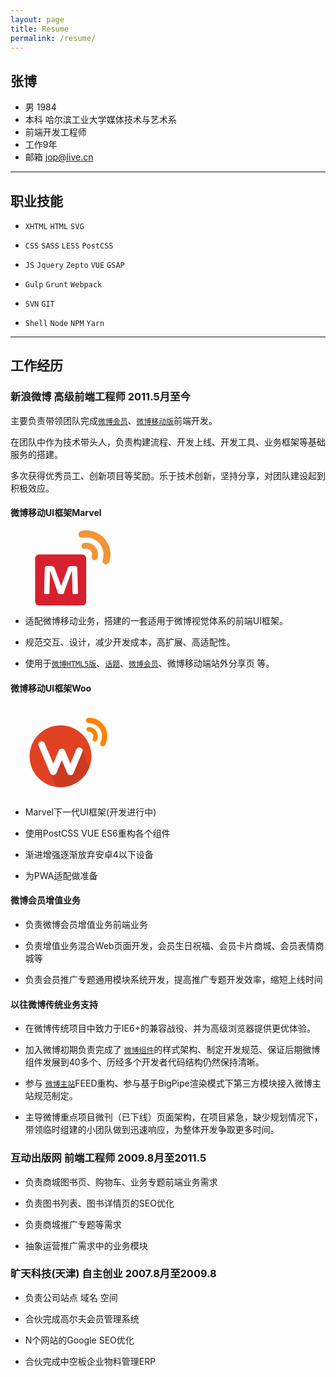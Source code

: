 ```yaml
---
layout: page
title: Resume
permalink: /resume/
---
```


## 张博

- 男 1984
- 本科 哈尔滨工业大学媒体技术与艺术系
- 前端开发工程师
- 工作9年
- 邮箱 [jop@live.cn](mailto:jop@live.cn)

***

## 职业技能

- `XHTML` `HTML`  `SVG`

- `CSS` `SASS` `LESS` `PostCSS`

- `JS` `Jquery` `Zepto` `VUE` `GSAP`

- `Gulp` `Grunt` `Webpack`

- `SVN` `GIT`

- `Shell`  `Node` `NPM` `Yarn`


***

## 工作经历

### 新浪微博 高级前端工程师 2011.5月至今

主要负责带领团队完成[`微博会员`](http://new.vip.weibo.cn)、[`微博移动版`](http://m.weibo.cn)前端开发。

在团队中作为技术带头人，负责构建流程、开发上线、开发工具、业务框架等基础服务的搭建。

多次获得优秀员工、创新项目等奖励。乐于技术创新，坚持分享，对团队建设起到积极效应。

#### **微博移动UI框架Marvel**

<svg xmlns="http://www.w3.org/2000/svg"  viewBox="0 0 291.7 219.3" width="160">
  <path fill="#D7202D" d="M220.8 207.3c0 6.6-5.4 12-12 12h-125c-6.6 0-12-5.4-12-12v-125c0-6.6 5.4-12 12-12h125c6.6 0 12 5.4 12 12v125z"/>
  <path fill="#FFF" d="M196.8 183.3c0 .4-.1.8-.3 1.1-.2.3-.7.6-1.3.8-.6.2-1.4.4-2.4.5s-2.3.2-3.8.2-2.8-.1-3.8-.2-1.8-.3-2.4-.5c-.6-.2-1-.5-1.3-.8s-.4-.7-.4-1.1l-2-66.3h-.1l-23.6 66.2c-.2.5-.4 1-.8 1.4-.4.4-.9.6-1.5.8-.7.2-1.5.3-2.5.4-1 .1-2.2.1-3.7.1-1.4 0-2.6-.1-3.7-.2-1-.1-1.8-.3-2.5-.5s-1.2-.5-1.5-.8c-.4-.3-.6-.7-.8-1.2L115.7 117h-.1l-2 66.3c0 .4-.1.8-.3 1.1-.2.3-.7.6-1.3.8-.6.2-1.4.4-2.4.5-1 .1-2.3.2-3.8.2s-2.8-.1-3.8-.2-1.8-.3-2.4-.5c-.6-.2-1-.5-1.3-.8-.2-.3-.3-.7-.3-1.1l2-72.6c0-2.1.6-3.8 1.7-4.9 1.1-1.1 2.6-1.7 4.5-1.7H117c1.9 0 3.6.2 5 .5s2.6.8 3.6 1.6c1 .7 1.8 1.7 2.5 2.9s1.3 2.7 1.8 4.4l17.6 48.5h.3l18.3-48.4c.5-1.8 1.1-3.3 1.8-4.5.6-1.2 1.4-2.2 2.3-3 .9-.8 1.9-1.3 3.1-1.6 1.2-.3 2.5-.5 4.1-.5h11.1c1.1 0 2.1.1 2.9.4.8.3 1.5.7 2 1.3s.9 1.3 1.2 2.1c.3.8.4 1.8.4 2.8l1.8 72.7z"/>
  <path fill="#F29438" d="M273.6 23.3C256.1 3.9 230.4-3.5 206.5 1.5c-5.5 1.2-9 6.6-7.8 12.1 1.1 5.5 6.6 9 12.1 7.8 16.9-3.6 35.2 1.7 47.7 15.4 12.4 13.8 15.8 32.5 10.5 49-1.8 5.4 1.2 11.1 6.5 12.8 5.4 1.7 11.1-1.2 12.9-6.5V92c7.4-23 2.7-49.4-14.8-68.7"/>
  <path fill="#F29438" d="M246.7 47.5c-8.5-9.4-21.1-13-32.6-10.6-4.7 1-7.8 5.7-6.7 10.4 1 4.7 5.7 7.8 10.4 6.7 5.7-1.2 11.8.6 16 5.1 4.2 4.6 5.3 10.9 3.5 16.4-1.5 4.6 1.1 9.6 5.6 11 4.6 1.5 9.6-1 11.1-5.6 3.6-11.2 1.3-24-7.3-33.4"/>
</svg>

- 适配微博移动业务，搭建的一套适用于微博视觉体系的前端UI框架。

- 规范交互、设计，减少开发成本，高扩展、高适配性。

- 使用于[`微博HTML5版`](https://m.weibo.cn/beta)、[`话题`](https://m.weibo.cn/p/tabbar?containerid=100803&lfid=100808e1b1085ffb80f986a3229bddc32eb891&luicode=10000011&page_type=tabbar)、[`微博会员`](http://new.vip.weibo.cn)、微博移动端站外分享页 等。

#### **微博移动UI框架Woo**

<svg xmlns="http://www.w3.org/2000/svg" viewBox="0 0 220 200" width="160">
  <g fill="#FF8200">
    <path d="M207.1 46.5c-7.8-12.8-21.4-19.8-35.4-19.5-3.2.1-5.8 2.8-5.7 6 0 3.2 2.7 5.8 6 5.7 9.9-.2 19.6 4.7 25.2 13.8 5.5 9.1 5.4 20.1.6 28.8-1.6 2.9-.5 6.4 2.3 7.9 2.9 1.5 6.4.5 8-2.3v-.1c6.6-12.1 6.8-27.5-1-40.3"/>
    <path d="M189.4 57.3c-3.8-6.2-10.5-9.6-17.2-9.5-2.8.1-5 2.4-4.9 5.2.1 2.8 2.4 5 5.1 4.9 3.3-.1 6.6 1.6 8.5 4.6 1.9 3.1 1.8 6.7.2 9.6-1.3 2.4-.4 5.5 2 6.8 2.4 1.3 5.5.5 6.9-2 3.1-5.9 3.2-13.3-.6-19.6"/>
  </g>
  <circle fill="#E14123" cx="110" cy="112" r="68"/>
  <path opacity=".1" d="M173.6 136l-16-39.8-27 41.2-22.2-26.2-22.8 33.2 15 35c3.1.4 6.2.7 9.4.7 29.1-.1 53.9-18.4 63.6-44.1z"/>
  <path fill="#FFF" stroke="#FFF" stroke-width="3" stroke-miterlimit="10" d="M156.7 101.8l-19.7 47c-.1.3-1.5 3.5-5.3 3.5-3.2 0-5.1-3.2-5.2-3.5l-13.6-32.2-13.6 32.2c-.1.3-2 3.5-5.2 3.5-3.4 0-5.1-3.2-5.3-3.5L63.2 88.2c-1.1-2.8.1-6.2 3.1-7.4 2.8-1.2 6.2.1 7.4 3L94.1 132l13.4-31.9c.9-2.3 3.1-3.5 5.4-3.5 2.2 0 4.4 1.2 5.4 3.5l13.4 31.9 14.5-34.5c1.2-2.9 4.6-4.3 7.6-3 2.8 1.1 4.2 4.5 2.9 7.3z"/>
</svg>

- Marvel下一代UI框架(开发进行中)

- 使用PostCSS VUE ES6重构各个组件

- 渐进增强逐渐放弃安卓4以下设备

- 为PWA适配做准备

#### **微博会员增值业务**

- 负责微博会员增值业务前端业务

- 负责增值业务混合Web页面开发，会员生日祝福、会员卡片商城、会员表情商城等

- 负责会员推广专题通用模块系统开发，提高推广专题开发效率，缩短上线时间

#### **以往微博传统业务支持**

- 在微博传统项目中致力于IE6+的兼容战役、并为高级浏览器提供更优体验。

- 加入微博初期负责完成了 [`微博组件`](http://open.weibo.com/connect)的样式架构、制定开发规范、保证后期微博组件发展到40多个、历经多个开发者代码结构仍然保持清晰。

- 参与 [`微博主站`](http://weibo.com)FEED重构、参与基于BigPipe渲染模式下第三方模块接入微博主站规范制定。

- 主导微博重点项目微刊（已下线）页面架构，在项目紧急，缺少规划情况下，带领临时组建的小团队做到迅速响应，为整体开发争取更多时间。

### 互动出版网 前端工程师 2009.8月至2011.5

- 负责商城图书页、购物车、业务专题前端业务需求

- 负责图书列表、图书详情页的SEO优化

- 负责商城推广专题等需求

- 抽象运营推广需求中的业务模块

### 旷天科技(天津) 自主创业 2007.8月至2009.8

- 负责公司站点 域名 空间

- 合伙完成高尔夫会员管理系统

- N个网站的Google SEO优化

- 合伙完成中空板企业物料管理ERP
